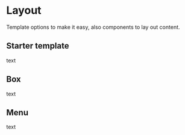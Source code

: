 # Layout

Template options to make it easy, also components to lay out content.

## Starter template

text

## Box

text

## Menu

text
